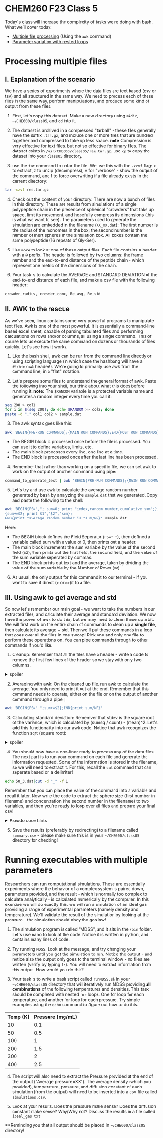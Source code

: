 # CHEM260 F23 Class 5

Today's class will increase the complexity of tasks we're doing with bash. What we’ll cover today: 

* [Multiple file processing](#processing-multiple-files) (Using the ```awk``` command)
* [Parameter variation with nested loops](#running-executables-with-multiple-parameters)

# **Processing multiple files**

## **I. Explanation of the scenario**
We have a series of experiments where the data files are text based (csv or tsv) and all structured in the same way. We need to process each of these files in the same way, perform manipulations, and produce some kind of output from these files. 

1. First, let's copy this dataset. Make a new directory using ```mkdir```, ```~/CHE600/class05```, and ```cd``` into it.

2. The dataset is archived in a compressed "tarball" - these files generally have the suffix ```.tar.gz```, and include one or more files that are bundled together and compressed to take up less space. **note** Compression is very effective for text files, but not so effective for binary files. The dataset exists in ```/usr/CHE600/class05/ree.tar.gz```. use ```cp``` to copy the dataset into your ```class05``` directory.

3. use the ```tar``` command to untar the file. We use this with the ```-xzvf``` flag: x to extract, z to unzip (decompress), v for "verbose" - show the output of the command, and f to force overwriting if a file already exists in the current directory:

```bash
tar -xzvf ree.tar.gz
```

4. Check out the content of your directory. There are now a bunch of files in this directory. These are results from simulations of a single polypeptide chain in the presence of spherical "crowders" that take up space, limit its movement, and hopefully compress its dimensions (this is what we want to see). The parameters used to generate the simulation are embedded in the filename (```XX_XX.dat```): The first number is the radius of the monomers in the box; the second number is the number of inert spheres in the simulation box. All boxes contain the same polypeptide (16 repeats of Gly-Ser).

5. Use ```more``` to look at one of these output files. Each file contains a header with a ```@``` prefix. The header is followed by two columns: the frame number and the end-to-end distance of the peptide chain - which represent one metric of the dimensions of the chain. 

<!--
6. Try a linux-native plotting program - xmgrace - to visualize the data. 
    * First, download the [X410](https://apps.microsoft.com/detail/9PM8LP83G3L3?hl=en-us&gl=US&ocid=pdpshare) X-windows server from the microsoft app store 
    * The X-windows server will display graphics from the linux server. 
    * Next, type in the following command. Note that it will take some time to open up. Once it does, you will need to either ctrl+z or close the xmgrace window to return to the prompt.

```bash
xmgrace 30_2.dat
```
-->

6. Your task is to calculate the AVERAGE and STANDARD DEVIATION of the end-to-end distance of each file, and make a csv file with the following header:

```bash
crowder_radius, crowder_conc, Re_avg, Re_std
```

## **II. AWK to the rescue**
As we've seen, linux contains some very powerful programs to manipulate text files. Awk is one of the most powerful. It is essentially a command-line based excel sheet, capable of parsing tabulated files and performing calculations on rows and/or columns, all using a single command. This of course lets us execute the same command on dozens or thousands of files quickly. Let's see how it works.

1. Like the bash shell, awk can be run from the command line directly or using scripting language (in which case the hashbang will have a ```#!/bin/awk``` header!). We're going to primarily use awk from the command line, in a "flat" notation.

2. Let's prepare some files to understand the general format of awk. Paste the following into your shell, but think about what this does before running it. **note:** The ```$RANDOM``` variable is a protected variable name and generates a random integer every time you call it:

```bash
seq 200 > col1
for i in $(seq 200); do echo $RANDOM >> col2; done
paste -d "," col1 col2 > sample.dat
```

3. The awk syntax goes like this:

```bash
awk 'BEGIN{PRE-RUN COMMANDS};{MAIN RUN COMMANDS};END{POST RUN COMMANDS}' filename
```

* The BEGIN block is processed once before the file is processed. You can use it to define variables, limits, etc.
* The main block processes every line, one line at a time.
* The END block is processed once after the last line has been processed. 

4. Remember that rather than working on a specific file, we can set awk to work on the output of another command using pipe:

```bash
command_to_generate_text | awk 'BEGIN{PRE-RUN COMMANDS};{MAIN RUN COMMANDS};END{POST RUN COMMANDS}'
```

5. Let's try and use awk to calculate the average random number generated by bash by analyzing the ```sample.dat``` that we generated. Copy and paste the following to the shell:

```bash
awk 'BEGIN{FS=","; sum=0; print "index,random number,cumulative_sum";};
{sum+=$2; print $1","$2","sum};
END{print "average random number is "sum/NR}' sample.dat
```

Here:
* The BEGIN block defines the Field Seperator (```FS=","```), then defined a variable called sum with a value of 0, then prints out a header.
* The main block increments the sum variable by the value of the second field (```$2```), then prints out the first field, the second field, and the value of the sum variable seperated by commas.
* The END block prints out text and the average, taken by dividing the value of the sum variable by the Number of Rows (```NR```).

6. As usual, the only output for this command it to our terminal - if you want to save it direct (```>``` or ```>>```)it to a file.

## **III. Using awk to get average and std**
So now let's remember our main goal - we want to take the numbers in our extracted files, and calculate their average and standard deviation. We now have the power of awk to do this, but we may need to clean these up a bit. We will first work on the entire chain of commands to clean up a **single file**, then calculate its average + std. Then we'll put these commands in a loop that goes over all the files in one swoop! Pick one and only one file to perform these operations on. You can pipe commands through to other commands if you'd like.

1. Cleanup: Remember that all the files have a header - write a code to remove the first few lines of the header so we stay with only two columns.

<details>
<summary>spoiler</summary>

```bash
tail -n +23 30_5.txt
```
</details>

2. Averaging with awk: On the cleaned up file, run awk to calculate the average. You only need to print it out at the end. Remember that this command needs to operate, either on the file or on the output of another command through a pipe ```|``` 

```bash
awk 'BEGIN{FS=" ";sum+=$2};END{print sum/NR}'
```

3. Calculating standard deviation: Rememver that stdev is the square root of the variance, which is calculated by (sumsq / count) - (mean)^2. Let's add this functionality into our awk code. Notice that awk recognizes the function sqrt (square root):

<details>
<summary>spoiler</summary>

```bash
awk 'BEGIN{FS=" "};{sum+=$2;sumsq+=$2*$2};END{mean=sum/NR;var=sumsq/NR-(mean*mean);stdev=sqrt(var);print mean","var","stdev}'
```
</details>

4. You should now have a one-liner ready to process any of the data files. The next part is to run your command on each file and generate the information requested. Some of the information is stored in the filename, so we will need to extract it. For this, recall the ```cut``` command that can seperate based on a delimiter!

```bash
echo 50_3.dat|cut -d "_" -f 1
```

Remember that you can place the value of the command into a variable and recall it later. Now write the code to extract the sphere size (first number in filename) and concentration (the second number in the filename) to two variables, and then you're ready to loop over all files and prepare your final csv!

<details>
<summary>Pseudo code hints</summary>
Note that this is **not** actual code - you will need to turn this into runnable commands.

```bash
for filename in filelist:
do
    crowder=$(code to extract first number of filename)
    conc=$(code to extract second number from filename)
    avging=$(awk command to print out mean and standard deviation seperated by a comma)
    echo "crowder,conc,avging"
done
```
</details>

5. Save the results (preferably by redirecting) to a filename called ```summary.csv``` - please make sure this is in your ```~/CHE600/class05``` directory for checking!

# **Running executables with multiple parameters**

Researchers can run computational simulations. These are essentially experiments where the behavior of a complex system is paired down, parameters provided, and the result - which is normally too complex to calculate analytically - is calculated numerically by the computer. In this exercise we will do exactly this: we will run a simulation of an ideal gas, providing a range of experimental parameters (namely density and temperature). We'll validate the result of the simulation by looking at the pressure - the simulation should obey the gas law!

1. The simulation program is called "MDSS", and it sits in the ```/bin``` folder. Let's use nano to look at the code. Notice it is written in python, and contains many lines of code.

2. Try running ```MDSS```. Look at the message, and try changing your parameters until you get the simulation to run. Notice the output - and notice also the output only goes to the terminal window - no files are written (verify by typing ```ls```). You will need to extract information from this output. How would you do this?

3. Your task is to write a bash script called ```runMDSS.sh``` in your ```~/CHE600/class05``` directory that will iteratively run MDSS providing **all combinations** of the following temperatures and densities. This task should be completed with nested ```for``` loops. One for loop for each temperature, and another for loop for each pressure. Try simple examples using the ```echo``` command to figure out how to do this.

| **Temp (K)** | **Pressure (mg/mL)** |
| --- | --- |
| 10 | 0.1 |
| 50 | 0.5 |
| 100 | 1 |
| 200 | 1.5 |
| 300 | 2 |
| 400 | 2.5 |

4. The script will also need to extract the Pressure provided at the end of the output ("Average pressure=XX"). The average density (which you provided), temperature, pressure, and diffusion constant of each simulation (from the output) will need to be inserted into a csv file called ```simulations.csv```.

5. Look at your results. Does the pressure make sense? Does the diffusion constant make sense? Why/Why not? Discuss the results in a file called ```ideal_gas.txt```

**Reminding you that all output should be placed in ```~/CHE600/class05``` directory!